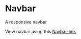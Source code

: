 # Navbar
A responsive navbar

View navbar using this [Navbar-link](https://sandesh-at-github.github.io/Navbar/)

